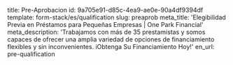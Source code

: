 title: Pre-Aprobacion
id: 9a705e91-d85c-4ea9-ae0e-90a4df9394df
template: form-stack/es/qualification
slug: preaprob
meta_title: 'Elegibilidad Previa en Préstamos para Pequeñas Empresas | One Park Financial'
meta_description: 'Trabajamos con más de 35 prestamistas y somos capaces de ofrecer una amplia variedad de opciones de financiamiento flexibles y sin inconvenientes. iObtenga Su Financiamiento Hoy!'
en_url: pre-qualification
